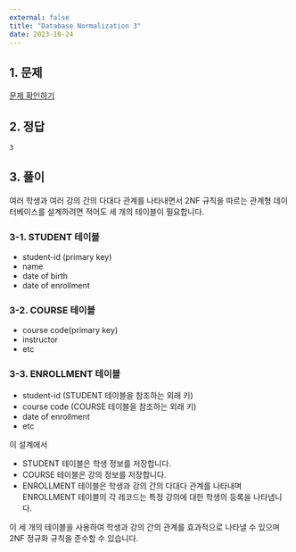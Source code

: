```yaml
---
external: false
title: "Database Normalization 3"
date: 2023-10-24
---
```


## 1. 문제

[문제 확인하기](https://www.hackerrank.com/challenges/database-normalization-3/problem?isFullScreen=true)

## 2. 정답

```textile
3
```

## 3. 풀이

여러 학생과 여러 강의 간의 다대다 관계를 나타내면서 2NF 규칙을 따르는 관계형 데이터베이스를 설계하려면 적어도 세 개의 테이블이 필요합니다.

### 3-1. STUDENT 테이블

- student-id (primary key)
- name
- date of birth
- date of enrollment

### 3-2. COURSE 테이블

- course code(primary key)
- instructor
- etc

### 3-3. ENROLLMENT 테이블

- student-id (STUDENT 테이블을 참조하는 외래 키)
- course code (COURSE 테이블을 참조하는 외래 키)
- date of enrollment
- etc

이 설계에서

- STUDENT 테이블은 학생 정보를 저장합니다.
- COURSE 테이블은 강의 정보를 저장합니다.
- ENROLLMENT 테이블은 학생과 강의 간의 다대다 관계를 나타내며 ENROLLMENT 테이블의 각 레코드는 특정 강의에 대한 학생의 등록을 나타냅니다.

이 세 개의 테이블을 사용하여 학생과 강의 간의 관계를 효과적으로 나타낼 수 있으며 2NF 정규화 규칙을 준수할 수 있습니다.
